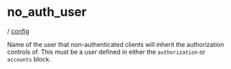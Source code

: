 # no_auth_user

/ [config](/ref/config/index.md)

Name of the user that non-authenticated clients
will inherit the authorization controls of. This must be a user
defined in either the `authorization` or `accounts` block.
